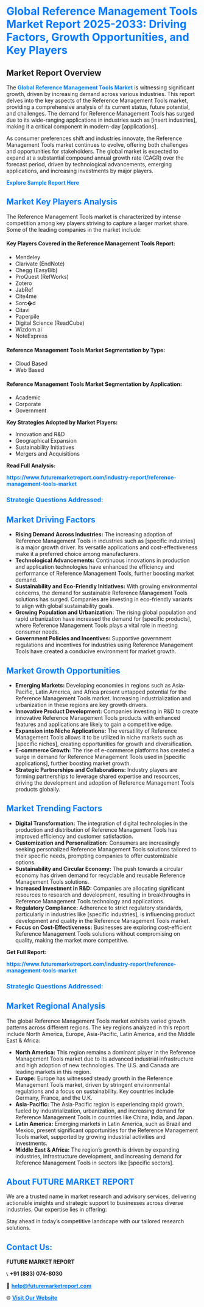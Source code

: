 <h1 style="color: #007BFF;">Global Reference Management Tools Market Report 2025-2033: Driving Factors, Growth Opportunities, and Key Players</h1>

<section id="overview">
<h2>Market Report Overview</h2>
<p>The <a href="https://www.futuremarketreport.com/industry-report/reference-management-tools-market" style="color: #007BFF; text-decoration: none;"><strong>Global Reference Management Tools Market</strong></a> is witnessing significant growth, driven by increasing demand across various industries. This report delves into the key aspects of the Reference Management Tools market, providing a comprehensive analysis of its current status, future potential, and challenges. The demand for Reference Management Tools has surged due to its wide-ranging applications in industries such as [insert industries], making it a critical component in modern-day [applications].</p>
<p>As consumer preferences shift and industries innovate, the Reference Management Tools market continues to evolve, offering both challenges and opportunities for stakeholders. The global market is expected to expand at a substantial compound annual growth rate (CAGR) over the forecast period, driven by technological advancements, emerging applications, and increasing investments by major players.</p>
</section>

<section id="overview">
<p><a href="https://www.futuremarketreport.com/request-sample/reportId=28773" style="color: #007BFF; text-decoration: none;"><strong>Explore Sample Report Here</strong></a></p>
</section>

<section id="key-players">
<h2 style="color: #007BFF;">Market Key Players Analysis</h2>
<p>The Reference Management Tools market is characterized by intense competition among key players striving to capture a larger market share. Some of the leading companies in the market include:</p>
<h4>Key Players Covered in the Reference Management Tools Report:</h4>
<ul><li>Mendeley</li><li>Clarivate (EndNote)</li><li>Chegg (EasyBib)</li><li>ProQuest (RefWorks)</li><li>Zotero</li><li>JabRef</li><li>Cite4me</li><li>Sorc�d</li><li>Citavi</li><li>Paperpile</li><li>Digital Science (ReadCube)</li><li>Wizdom.ai</li><li>NoteExpress</li></ul>
<h4>Reference Management Tools Market Segmentation by Type:</h4>
<ul><li>Cloud Based</li><li>Web Based</li></ul>

<h4>Reference Management Tools Market Segmentation by Application:</h4>
<ul><li>Academic</li><li>Corporate</li><li>Government</li></ul>
<p><strong>Key Strategies Adopted by Market Players:</strong></p>
<ul>
<li>Innovation and R&D</li>
<li>Geographical Expansion</li>
<li>Sustainability Initiatives</li>
<li>Mergers and Acquisitions</li>
</ul>
</section>

<section>
<p><strong>Read Full Analysis: </strong></p><a href="https://www.futuremarketreport.com/industry-report/reference-management-tools-market" style="color: #007BFF; text-decoration: none;"><strong>https://www.futuremarketreport.com/industry-report/reference-management-tools-market</strong></a>
<h3 style="color: #007BFF;">Strategic Questions Addressed:</h3>
</section>

<section id="driving-factors">
<h2 style="color: #007BFF;">Market Driving Factors</h2>
<ul>
<li><strong>Rising Demand Across Industries:</strong> The increasing adoption of Reference Management Tools in industries such as [specific industries] is a major growth driver. Its versatile applications and cost-effectiveness make it a preferred choice among manufacturers.</li>
<li><strong>Technological Advancements:</strong> Continuous innovations in production and application technologies have enhanced the efficiency and performance of Reference Management Tools, further boosting market demand.</li>
<li><strong>Sustainability and Eco-Friendly Initiatives:</strong> With growing environmental concerns, the demand for sustainable Reference Management Tools solutions has surged. Companies are investing in eco-friendly variants to align with global sustainability goals.</li>
<li><strong>Growing Population and Urbanization:</strong> The rising global population and rapid urbanization have increased the demand for [specific products], where Reference Management Tools plays a vital role in meeting consumer needs.</li>
<li><strong>Government Policies and Incentives:</strong> Supportive government regulations and incentives for industries using Reference Management Tools have created a conducive environment for market growth.</li>
</ul>
</section>

<section id="growth-opportunities">
<h2 style="color: #007BFF;">Market Growth Opportunities</h2>
<ul>
<li><strong>Emerging Markets:</strong> Developing economies in regions such as Asia-Pacific, Latin America, and Africa present untapped potential for the Reference Management Tools market. Increasing industrialization and urbanization in these regions are key growth drivers.</li>
<li><strong>Innovative Product Development:</strong> Companies investing in R&D to create innovative Reference Management Tools products with enhanced features and applications are likely to gain a competitive edge.</li>
<li><strong>Expansion into Niche Applications:</strong> The versatility of Reference Management Tools allows it to be utilized in niche markets such as [specific niches], creating opportunities for growth and diversification.</li>
<li><strong>E-commerce Growth:</strong> The rise of e-commerce platforms has created a surge in demand for Reference Management Tools used in [specific applications], further boosting market growth.</li>
<li><strong>Strategic Partnerships and Collaborations:</strong> Industry players are forming partnerships to leverage shared expertise and resources, driving the development and adoption of Reference Management Tools products globally.</li>
</ul>
</section>

<section id="trending-factors">
<h2 style="color: #007BFF;">Market Trending Factors</h2>
<ul>
<li><strong>Digital Transformation:</strong> The integration of digital technologies in the production and distribution of Reference Management Tools has improved efficiency and customer satisfaction.</li>
<li><strong>Customization and Personalization:</strong> Consumers are increasingly seeking personalized Reference Management Tools solutions tailored to their specific needs, prompting companies to offer customizable options.</li>
<li><strong>Sustainability and Circular Economy:</strong> The push towards a circular economy has driven demand for recyclable and reusable Reference Management Tools solutions.</li>
<li><strong>Increased Investment in R&D:</strong> Companies are allocating significant resources to research and development, resulting in breakthroughs in Reference Management Tools technology and applications.</li>
<li><strong>Regulatory Compliance:</strong> Adherence to strict regulatory standards, particularly in industries like [specific industries], is influencing product development and quality in the Reference Management Tools market.</li>
<li><strong>Focus on Cost-Effectiveness:</strong> Businesses are exploring cost-efficient Reference Management Tools solutions without compromising on quality, making the market more competitive.</li>
</ul>
</section>

<section>
<p><strong>Get Full Report: </strong></p><a href="https://www.futuremarketreport.com/industry-report/reference-management-tools-market" style="color: #007BFF; text-decoration: none;"><strong>https://www.futuremarketreport.com/industry-report/reference-management-tools-market</strong></a>
<h3 style="color: #007BFF;">Strategic Questions Addressed:</h3>
</section>


<section id="regional-analysis">
<h2 style="color: #007BFF;">Market Regional Analysis</h2>
<p>The global Reference Management Tools market exhibits varied growth patterns across different regions. The key regions analyzed in this report include North America, Europe, Asia-Pacific, Latin America, and the Middle East & Africa:</p>
<ul>
<li><strong>North America:</strong> This region remains a dominant player in the Reference Management Tools market due to its advanced industrial infrastructure and high adoption of new technologies. The U.S. and Canada are leading markets in this region.</li>
<li><strong>Europe:</strong> Europe has witnessed steady growth in the Reference Management Tools market, driven by stringent environmental regulations and a focus on sustainability. Key countries include Germany, France, and the U.K.</li>
<li><strong>Asia-Pacific:</strong> The Asia-Pacific region is experiencing rapid growth, fueled by industrialization, urbanization, and increasing demand for Reference Management Tools in countries like China, India, and Japan.</li>
<li><strong>Latin America:</strong> Emerging markets in Latin America, such as Brazil and Mexico, present significant opportunities for the Reference Management Tools market, supported by growing industrial activities and investments.</li>
<li><strong>Middle East & Africa:</strong> The region’s growth is driven by expanding industries, infrastructure development, and increasing demand for Reference Management Tools in sectors like [specific sectors].</li>
</ul>
</section>

<footer>
<h2 style="color: #007BFF;">About FUTURE MARKET REPORT</h2>
<p>We are a trusted name in market research and advisory services, delivering actionable insights and strategic support to businesses across diverse industries. Our expertise lies in offering:</p>

<p>Stay ahead in today’s competitive landscape with our tailored research solutions.</p>

<h2 style="color: #007BFF;">Contact Us:</h2>
<p><strong>FUTURE MARKET REPORT</strong></p>
<p>📞 <strong>+91 (883) 074-8030</strong></p>
<p>📧 <strong><a href="mailto:help@futuremarketreport.com" style="color: #007BFF;">help@futuremarketreport.com</a></strong></p>
<p>🌐 <strong><a href="https://www.futuremarketreport.com/" style="color: #007BFF;">Visit Our Website</a></strong></p>
</footer>